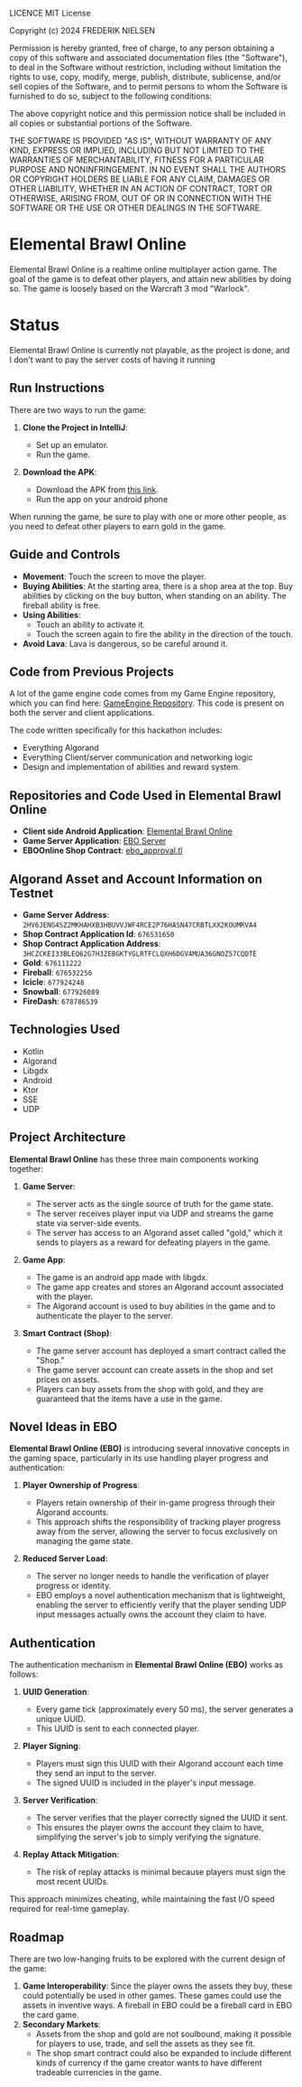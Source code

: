 LICENCE
MIT License

Copyright (c) 2024 FREDERIK NIELSEN

Permission is hereby granted, free of charge, to any person obtaining a copy
of this software and associated documentation files (the "Software"), to deal
in the Software without restriction, including without limitation the rights
to use, copy, modify, merge, publish, distribute, sublicense, and/or sell
copies of the Software, and to permit persons to whom the Software is
furnished to do so, subject to the following conditions:

The above copyright notice and this permission notice shall be included in all
copies or substantial portions of the Software.

THE SOFTWARE IS PROVIDED "AS IS", WITHOUT WARRANTY OF ANY KIND, EXPRESS OR
IMPLIED, INCLUDING BUT NOT LIMITED TO THE WARRANTIES OF MERCHANTABILITY,
FITNESS FOR A PARTICULAR PURPOSE AND NONINFRINGEMENT. IN NO EVENT SHALL THE
AUTHORS OR COPYRIGHT HOLDERS BE LIABLE FOR ANY CLAIM, DAMAGES OR OTHER
LIABILITY, WHETHER IN AN ACTION OF CONTRACT, TORT OR OTHERWISE, ARISING FROM,
OUT OF OR IN CONNECTION WITH THE SOFTWARE OR THE USE OR OTHER DEALINGS IN THE
SOFTWARE.

# Elemental Brawl Online

Elemental Brawl Online is a realtime online multiplayer action game. 
The goal of the game is to defeat other players, and attain new
abilities by doing so. The game is loosely based on the Warcraft
3 mod "Warlock".

# Status
Elemental Brawl Online is currently not playable, as the project is done, 
and I don't want to pay the server costs of having it running

## Run Instructions

There are two ways to run the game:

1. **Clone the Project in IntelliJ**:
   - Set up an emulator.
   - Run the game.

2. **Download the APK**:
   - Download the APK from [this link](https://drive.google.com/file/d/1DmGKey3RHtOkxgyl2LIwZ0ywqC0O_vzY/view?usp=drive_link).
   - Run the app on your android phone

When running the game, be sure to play with one or more other people, as you need to defeat other players to earn gold in the game.

## Guide and Controls

- **Movement**: Touch the screen to move the player.
- **Buying Abilities**: At the starting area, there is a shop area at the top. Buy abilities by clicking on the buy button, when standing on an ability. The fireball ability is free.
- **Using Abilities**:
   - Touch an ability to activate it.
   - Touch the screen again to fire the ability in the direction of the touch.
- **Avoid Lava**: Lava is dangerous, so be careful around it.

## Code from Previous Projects

A lot of the game engine code comes from my Game Engine repository, which you can find here: [GameEngine Repository](https://github.com/freddy212/GameEngine).
This code is present on both the server and client applications. 

The code written specifically for this hackathon includes:
- Everything Algorand
- Everything Client/server communication and networking logic
- Design and implementation of abilities and reward system.

## Repositories and Code Used in Elemental Brawl Online

- **Client side Android Application**: [Elemental Brawl Online](https://github.com/freddyblockchain/Elemental-Brawl-Online)
- **Game Server Application**: [EBO Server](https://github.com/freddyblockchain/EBOServer)
- **EBOOnline Shop Contract**: [ebo_approval.tl](https://github.com/freddyblockchain/Tealish-Contracts)

## Algorand Asset and Account Information on Testnet

- **Game Server Address**: `2HV6JENG4SZ2MKHAHXB3HBUVVJWF4RCE2P76HASN47CRBTLXX2KOUMRVA4`
- **Shop Contract Application Id**: `676531650` 
- **Shop Contract Application Address**: `3HCZCKEI33BLEQ62G7H3ZEBGKTYGLRTFCLQXH6DGV4MUA36GNOZ57CQDTE`
- **Gold**: `676111222`
- **Fireball**: `676532256`
- **Icicle**: `677924248`
- **Snowball**: `677926089`
- **FireDash**: `678786539`

## Technologies Used

- Kotlin
- Algorand
- Libgdx
- Android
- Ktor
- SSE
- UDP

## Project Architecture

**Elemental Brawl Online** has these three main components working together:

1. **Game Server**:
    - The server acts as the single source of truth for the game state.
    - The server receives player input via UDP and streams the game state via server-side events.
    - The server has access to an Algorand asset called "gold," which it sends to players as a reward for defeating players in the game.

2. **Game App**:
    - The game is an android app made with libgdx.
    - The game app creates and stores an Algorand account associated with the player.
    - The Algorand account is used to buy abilities in the game and to authenticate the player to the server.

3. **Smart Contract (Shop)**:
    - The game server account has deployed a smart contract called the "Shop."
    - The game server account can create assets in the shop and set prices on assets.
    - Players can buy assets from the shop with gold, and they are guaranteed that the items have a use in the game.

## Novel Ideas in EBO

**Elemental Brawl Online (EBO)** is introducing several innovative concepts in the gaming space, particularly in its use handling player progress and authentication:

1. **Player Ownership of Progress**:
    - Players retain ownership of their in-game progress through their Algorand accounts.
    - This approach shifts the responsibility of tracking player progress away from the server, allowing the server to focus exclusively on managing the game state.

2. **Reduced Server Load**:
    - The server no longer needs to handle the verification of player progress or identity.
    - EBO employs a novel authentication mechanism that is lightweight, enabling the server to efficiently verify that the player sending UDP input messages actually owns the account they claim to have.

## Authentication

The authentication mechanism in **Elemental Brawl Online (EBO)** works as follows:

1. **UUID Generation**:
    - Every game tick (approximately every 50 ms), the server generates a unique UUID.
    - This UUID is sent to each connected player.

2. **Player Signing**:
    - Players must sign this UUID with their Algorand account each time they send an input to the server.
    - The signed UUID is included in the player's input message.

3. **Server Verification**:
    - The server verifies that the player correctly signed the UUID it sent.
    - This ensures the player owns the account they claim to have, simplifying the server's job to simply verifying the signature.

4. **Replay Attack Mitigation**:
    - The risk of replay attacks is minimal because players must sign the most recent UUIDs.

This approach minimizes cheating, while maintaining the fast I/O speed required for real-time gameplay.

## Roadmap

There are two low-hanging fruits to be explored with the current design of the game:

1. **Game Interoperability**: Since the player owns the assets they buy, these could potentially be used in other games. These games could use the assets in inventive ways. A fireball in EBO could be a fireball card in EBO the card game.
2. **Secondary Markets**:
   - Assets from the shop and gold are not soulbound, making it possible for players to use, trade, and sell the assets as they see fit.
   - The shop smart contract could also be expanded to include different kinds of currency if the game creator wants to have different tradeable currencies in the game.


